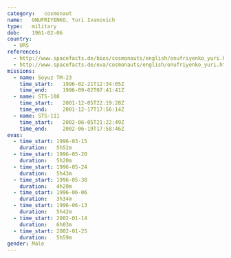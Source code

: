 ```yaml
---
category:	cosmonaut
name:	ONUFRIYENKO, Yuri Ivanovich 
type:	military
dob:	1961-02-06
country:
  - URS
references:
  - http://www.spacefacts.de/bios/cosmonauts/english/onufriyenko_yuri.htm
  - http://www.spacefacts.de/eva/cosmonauts/english/onufriyenko_yuri.htm
missions:
  - name: Soyuz TM-23
    time_start:   1996-02-21T12:34:05Z
    time_end:     1996-09-02T07:41:41Z
  - name: STS-108
    time_start:   2001-12-05T22:19:28Z
    time_end:     2001-12-17T17:56:14Z
  - name: STS-111
    time_start:   2002-06-05T21:22:49Z
    time_end:     2002-06-19T17:58:46Z
evas:
  - time_start: 1996-03-15
    duration:   5h52m
  - time_start: 1996-05-20
    duration:   5h20m
  - time_start: 1996-05-24
    duration:   5h43m
  - time_start: 1996-05-30
    duration:   4h20m
  - time_start: 1996-06-06
    duration:   3h34m
  - time_start: 1996-06-13
    duration:   5h42m
  - time_start: 2002-01-14
    duration:   6h03m
  - time_start: 2002-01-25
    duration:   5h59m
gender:	Male
---
```

